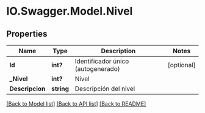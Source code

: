 # IO.Swagger.Model.Nivel
## Properties

Name | Type | Description | Notes
------------ | ------------- | ------------- | -------------
**Id** | **int?** | Identificador único (autogenerado) | [optional] 
**_Nivel** | **int?** | Nivel | 
**Descripcion** | **string** | Descripción del nivel | 

[[Back to Model list]](../README.md#documentation-for-models) [[Back to API list]](../README.md#documentation-for-api-endpoints) [[Back to README]](../README.md)

